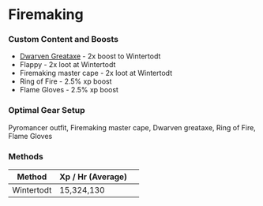# Firemaking

### Custom Content and Boosts

* [Dwarven Greataxe](https://bso-wiki.oldschool.gg/custom-items/equippables#dwarven-equipment) - 2x boost to Wintertodt
* Flappy - 2x loot at Wintertodt
* Firemaking master cape - 2x loot at Wintertodt
* Ring of Fire - 2.5% xp boost
* Flame Gloves - 2.5% xp boost

### Optimal Gear Setup

Pyromancer outfit, Firemaking master cape, Dwarven greataxe, Ring of Fire, Flame Gloves

### Methods

| Method     | Xp / Hr (Average) |   |
| ---------- | ----------------- | - |
| Wintertodt | 15,324,130        |   |

